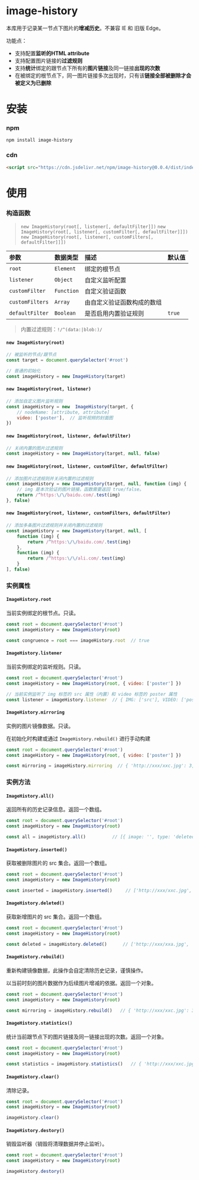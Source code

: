 # image-history

本库用于记录某一节点下图片的**增减历史**。不兼容 IE 和 旧版 Edge。

功能点：

* 支持配置**监听的HTML attribute**
* 支持配置图片链接的**过滤规则**
* 支持**统计**绑定的跟节点下所有的**图片链接**及同一链接**出现的次数**
* 在被绑定的根节点下，同一图片链接多次出现时，只有该**链接全部被删除才会被定义为已删除**

# 安装

### npm

```shell
npm install image-history
```

### cdn

```html
<script src="https://cdn.jsdelivr.net/npm/image-history@0.0.4/dist/index.min.js"></script>
```


# 使用

### 构造函数

> `new ImageHistory(root[, listener[, defaultFilter]])`
> `new ImageHistory(root[, listener[, customFilter[, defaultFilter]]])`
> `new ImageHistory(root[, listener[, customFilters[, defaultFilter]]])`

参数|数据类型|描述|默认值
:-|:-|:-|:-|
`root`|`Element`|绑定的根节点|
`listener`|`Object`|自定义监听配置|
`customFilter`|`Function`|自定义验证函数|
`customFilters`|`Array`|由自定义验证函数构成的数组|
`defaultFilter`|`Boolean`|是否启用内置验证规则|`true`

> 内置过滤规则：`!/^(data:|blob:)/`

#### `new ImageHistory(root)`

```js
// 被监听的节点/跟节点
const target = document.querySelector('#root')

// 普通的初始化
const imageHistory = new ImageHistory(target)
```

#### `new ImageHistory(root, listener)`

```js
// 添加自定义图片监听规则
const imageHistory = new  ImageHistory(target, {
    // nodeName: [attribute, attribute]
    video: ['poster'],  // 监听视频的封面图
})
```

#### `new ImageHistory(root, listener, defaultFilter)`

```js
// 关闭内置的图片过滤规则
const imageHistory = new ImageHistory(target, null, false)
```

#### `new ImageHistory(root, listener, customFilter, defaultFilter)`

```js
// 添加图片过滤规则并关闭内置的过滤规则
const imageHistory = new ImageHistory(target, null, function (img) {
    // img 是本次验证的图片链接。函数需要返回 true/false。
    return /^https:\/\/baidu.com/.test(img)
}, false)
```

#### `new ImageHistory(root, listener, customFilters, defaultFilter)`

```js
// 添加多条图片过滤规则并关闭内置的过滤规则
const imageHistory = new ImageHistory(target, null, [
    function (img) {
        return /^https:\/\/baidu.com/.test(img)
    },
    function (img) {
        return /^https:\/\/ali.com/.test(img)
    }
], false)
```

### 实例属性

#### `ImageHistory.root`

当前实例绑定的根节点。只读。

```js
const root = document.querySelector('#root')
const imageHistory = new ImageHistory(root)

const congruence = root === imageHistory.root  // true
```

#### `ImageHistory.listener`

当前实例绑定的监听规则。只读。

```js
const root = document.querySelector('#root')
const imageHistory = new ImageHistory(root, { video: ['poster'] })

// 当前实例监听了 img 标签的 src 属性（内置）和 video 标签的 poster 属性
const listener = imageHistory.listener  // { IMG: ['src'], VIDEO: ['poster'] }
```

#### `ImageHistory.mirroring`

实例的图片镜像数据。只读。

在初始化时构建或通过 `ImageHistory.rebuild()` 进行手动构建

```js
const root = document.querySelector('#root')
const imageHistory = new ImageHistory(root, { video: ['poster'] })

const mirroring = imageHistory.mirroring  // { 'http://xxx/xxc.jpg': 3, 'http://xxx/xxe.png': 1 }
```

### 实例方法

#### `ImageHistory.all()`

返回所有的历史记录信息。返回一个数组。

```js
const root = document.querySelector('#root')
const imageHistory = new ImageHistory(root)

const all = imageHistory.all()          // [{ image: '', type: 'deleted' }, { image: '', type: 'inserted' }]
```

#### `ImageHistory.inserted()`

获取被删除图片的 src 集合。返回一个数组。

```js
const root = document.querySelector('#root')
const imageHistory = new ImageHistory(root)

const inserted = imageHistory.inserted()     // ['http://xxx/xxc.jpg', 'http://xxx/xxd.png']
```

#### `ImageHistory.deleted()`

获取新增图片的 src 集合。返回一个数组。

```js
const root = document.querySelector('#root')
const imageHistory = new ImageHistory(root)

const deleted = imageHistory.deleted()      // ['http://xxx/xxa.jpg', 'http://xxx/xxb.png']
```

#### `ImageHistory.rebuild()`

重新构建镜像数据，此操作会自定清除历史记录，谨慎操作。

以当前时刻的图片数据作为后续图片增减的依据。返回一个对象。

```js
const root = document.querySelector('#root')
const imageHistory = new ImageHistory(root)

const mirroring = imageHistory.rebuild()   // { 'http://xxx/xxc.jpg': 3, 'http://xxx/xxe.png': 1 }
```

#### `ImageHistory.statistics()`

统计当前跟节点下的图片链接及同一链接出现的次数。返回一个对象。

```js
const root = document.querySelector('#root')
const imageHistory = new ImageHistory(root)

const statistics = imageHistory.statistics()   // { 'http://xxx/xxc.jpg': 3, 'http://xxx/xxe.png': 1 }
```

#### `ImageHistory.clear()`

清除记录。

```js
const root = document.querySelector('#root')
const imageHistory = new ImageHistory(root)

imageHistory.clear()
```

#### `ImageHistory.destory()`

销毁监听器（销毁将清理数据并停止监听）。

```js
const root = document.querySelector('#root')
const imageHistory = new ImageHistory(root)

imageHistory.destory()
```
